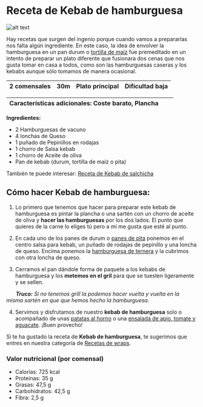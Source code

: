 # Receta de Kebab de hamburguesa
![alt text](image.png)

Hay recetas que surgen del ingenio porque cuando vamos a prepararlas nos falta algún ingrediente. 
En este caso, la idea de envolver la hamburguesa en un pan durum o [tortilla de maíz](https://www.recetasgratis.net/receta-de-tortillas-mexicanas-de-maiz-55347.html) fue premeditado 
en un intento de preparar un plato diferente que fusionara dos cenas que nos gusta tomar en casa a todos, 
como son las hamburguesas caseras y los kebabs aunque sólo tomamos de manera ocasional.


| 2 comensales | 30m                                                    | Plato principal | Dificultad baja |
|--------------|--------------------------------------------------------|-----------------|-----------------|

|**Características adicionales:** Coste barato, Plancha|  |                 |                 
|--------------|--------------------------------------------------------|-----------------|

 **Ingredientes:**  
 -  2 Hamburguesas de vacuno
 -  4 lonchas de Queso
 -  1 puñado de Pepinillos en rodajas
 -  1 chorro de Salsa kebab
 -  1 chorro de Aceite de oliva
 -  Pan de kebab (durum, tortilla de maíz o pita) 
 

También te puede interesar: [Receta de Kebab de salchicha](https://www.recetasgratis.net/receta-de-kebab-de-salchicha-61544.html)

## Cómo hacer Kebab de hamburguesa:
1. Lo primero que tenemos que hacer para preparar este kebab de hamburguesa es pintar la plancha o una sartén con un chorro de aceite de oliva y **hacer las hamburguesas** por los dos lados. El punto que quieres de la carne lo eliges tú pero a mí me gusta que esté al punto.

2. En cada uno de los panes de durum o [panes de pita](https://www.recetasgratis.net/receta-de-pan-de-pita-57801.html) ponemos en el centro salsa para kebab, un puñado de rodajas de pepinillo y una loncha de queso. Encima ponemos la [hamburguesa de ternera](https://www.recetasgratis.net/receta-de-hamburguesas-para-halloween-59640.html) y la cubrimos con otra loncha de queso.

3. Cerramos el pan dándole forma de paquete a los kebabs de hamburguesa y los **metemos en el gril** para que se tuesten ligeramente y se sellen.

&emsp;&ensp;&nbsp;_**Truco:** Si no tenemos grill la podemos hacer vuelta y vuelta en la misma sartén en que que hemos hecho la hamburguesa._

4. Servimos y disfrutamos de nuestro **kebab de hamburguesa** solo o acompañado de unas [patatas al horno](https://www.recetasgratis.net/receta-de-patatas-al-horno-con-romero-59622.html) o una [ensalada de apio, tomate y aguacate](https://www.recetasgratis.net/receta-de-patatas-al-horno-con-romero-59622.html). ¡Buen provecho!

Si te ha gustado la receta de **Kebab de hamburguesa**, te sugerimos que entres en nuestra categoría de [Recetas de wraps](https://www.recetasgratis.net/Wraps-busqCate-1.html).


### **Valor nutricional (por comensal)**
 * Calorías: 725 kcal
 * Proteínas: 35 g
 * Grasas: 47,5 g
 * Carbohidratos: 42,5 g
 * Fibra: 2,5 g